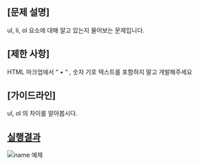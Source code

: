 ## [문제 설명]

ul, li, ol 요소에 대해 알고 있는지 물어보는 문제입니다.

## [제한 사항]

HTML 마크업에서 “ • “ , 숫자 기호 텍스트를 포함하지 말고 개발해주세요

## [가이드라인]

ul, ol 의 차이를 알아봅시다.

## [실행결과]()

![name 예제](./images/name.png)
